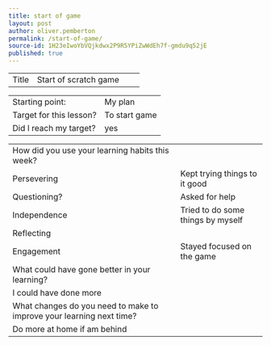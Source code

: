 ```yaml
---
title: start of game
layout: post
author: oliver.pemberton
permalink: /start-of-game/
source-id: 1H23eIwoYbVQjkdwx2P9R5YPiZwWdEh7f-gmdu9q52jE
published: true
---
```

<table>
  <tr>
    <td>Title</td>
    <td>Start of scratch game
</td>
    <td></td>
    <td></td>
  </tr>
</table>


<table>
  <tr>
    <td>Starting point:</td>
    <td>My plan</td>
  </tr>
  <tr>
    <td>Target for this lesson?</td>
    <td>To start game</td>
  </tr>
  <tr>
    <td>Did I reach my target? </td>
    <td>yes</td>
  </tr>
</table>


<table>
  <tr>
    <td>How did you use your learning habits this week?</td>
    <td></td>
  </tr>
  <tr>
    <td>Persevering</td>
    <td>Kept trying things to it good</td>
  </tr>
  <tr>
    <td>Questioning?</td>
    <td>Asked for help</td>
  </tr>
  <tr>
    <td>Independence</td>
    <td>Tried to do some things by myself</td>
  </tr>
  <tr>
    <td>Reflecting</td>
    <td></td>
  </tr>
  <tr>
    <td>Engagement</td>
    <td>Stayed focused on the game </td>
  </tr>
  <tr>
    <td>What could have gone better in your learning?</td>
    <td></td>
  </tr>
  <tr>
    <td>I could have done more 
</td>
    <td></td>
  </tr>
  <tr>
    <td>What changes do you need to make to improve your learning next time?</td>
    <td></td>
  </tr>
  <tr>
    <td>Do more at home if am behind </td>
    <td></td>
  </tr>
</table>



